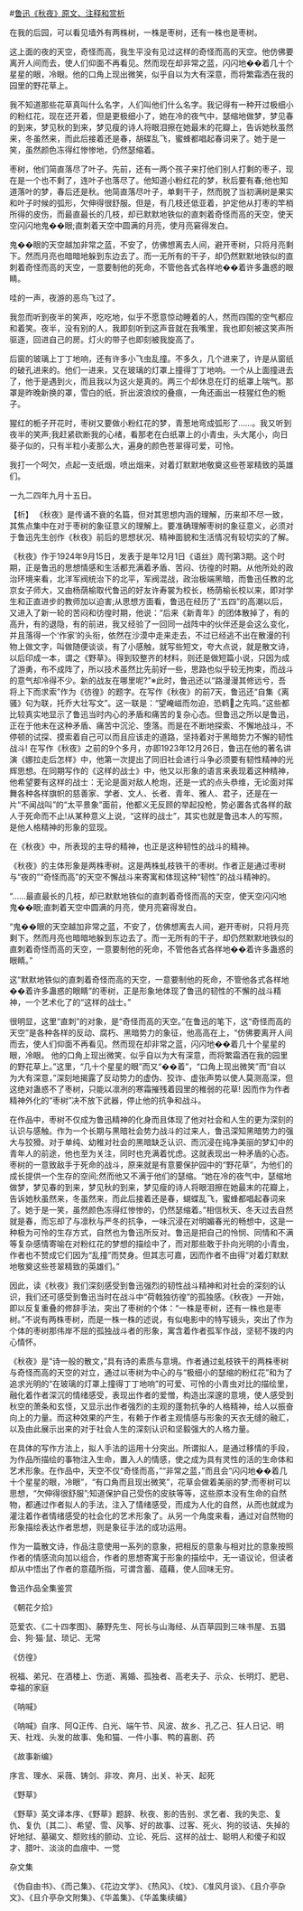 #[鲁迅《秋夜》原文、注释和赏析](https://www.vrrw.net/wx/9386.html)

在我的后园，可以看见墙外有两株树，一株是枣树，还有一株也是枣树。

这上面的夜的天空，奇怪而高，我生平没有见过这样的奇怪而高的天空。他仿佛要离开人间而去，使人们仰面不再看见。然而现在却非常之蓝，闪闪地��着几十个星星的眼，冷眼。他的口角上现出微笑，似乎自以为大有深意，而将繁霜洒在我的园里的野花草上。

我不知道那些花草真叫什么名字，人们叫他们什么名字。我记得有一种开过极细小的粉红花，现在还开着，但是更极细小了，她在冷的夜气中，瑟缩地做梦，梦见春的到来，梦见秋的到来，梦见瘦的诗人将眼泪擦在她最末的花瓣上，告诉她秋虽然来，冬虽然来，而此后接着还是春，胡碟乱飞，蜜蜂都唱起春词来了。她于是一笑，虽然颜色冻得红惨惨地，仍然瑟缩着。

枣树，他们简直落尽了叶子。先前，还有一两个孩子来打他们别人打剩的枣子，现在是一个也不剩了，连叶子也落尽了。他知道小粉红花的梦，秋后要有春;他也知道落叶的梦，春后还是秋。他简直落尽叶子，单剩干子，然而脱了当初满树是果实和叶子时候的弧形，欠伸得很舒服。但是，有几枝还低亚着，护定他从打枣的竿梢所得的皮伤，而最直最长的几枝，却已默默地铁似的直刺着奇怪而高的天空，使天空闪闪地鬼��眼;直刺着天空中圆满的月亮，使月亮窘得发白。

鬼��眼的天空越加非常之蓝，不安了，仿佛想离去人间，避开枣树，只将月亮剩下。然而月亮也暗暗地躲到东边去了。而一无所有的干子，却仍然默默地铁似的直刺着奇怪而高的天空，一意要制他的死命，不管他各式各样地��着许多蛊惑的眼睛。

哇的一声，夜游的恶鸟飞过了。

我忽而听到夜半的笑声，吃吃地，似乎不愿意惊动睡着的人，然而四围的空气都应和着笑。夜半，没有别的人，我即刻听到这声音就在我嘴里，我也即刻被这笑声所驱逐，回进自己的房。灯火的带子也即刻被我旋高了。

后窗的玻璃上丁丁地响，还有许多小飞虫乱撞。不多久，几个进来了，许是从窗纸的破孔进来的。他们一进来，又在玻璃的灯罩上撞得丁丁地响。一个从上面撞进去了，他于是遇到火，而且我以为这火是真的。两三个却休息在灯的纸罩上喘气。那罩是昨晚新换的罩，雪白的纸，折出波浪纹的叠痕，一角还画出一枝猩红色的栀子。

猩红的栀子开花时，枣树又要做小粉红花的梦，青葱地弯成弧形了……。我又听到夜半的笑声;我赶紧砍断我的心绪，看那老在白纸罩上的小青虫，头大尾小，向日葵子似的，只有半粒小麦那么大，遍身的颜色苍翠得可爱，可怜。

我打一个呵欠，点起一支纸烟，喷出烟来，对着灯默默地敬奠这些苍翠精致的英雄们。

一九二四年九月十五日。



【析】 《秋夜》是传诵不衰的名篇，但对其思想内涵的理解，历来却不尽一致，其焦点集中在对于枣树的象征意义的理解上。要准确理解枣树的象征意义，必须对于鲁迅先生创作《秋夜》前后的思想状况、精神面貌和生活情况有较切实的了解。

《秋夜》作于1924年9月15日，发表于是年12月1日《语丝》周刊第3期。这个时期，正是鲁迅的思想情感和生活都充满着矛盾、苦闷、彷徨的时期。从他所处的政治环境来看，北洋军阀统治下的北平，军阀混战，政治极端黑暗，而鲁迅任教的北京女子师大，又由杨荫榆取代鲁迅的好友许寿裳为校长，杨荫榆长校以来，即对学生和正直进步的教师加以迫害;从思想方面看，鲁迅在经历了“五四”的高潮以后，又进入了新一轮的苦闷和彷徨时期，他说：“后来《新青年》的团体散掉了，有的高升，有的退隐，有的前进，我又经验了一回同一战阵中的伙伴还是会这么变化，并且落得一个‘作家’的头衔，依然在沙漠中走来走去，不过已经逃不出在散漫的刊物上做文字，叫做随便谈谈，有了小感触，就写些短文，夸大点说，就是散文诗，以后印成一本，谓之《野草》。得到较整齐的材料，则还是做短篇小说，只因为成了游勇，布不成阵了，所以技术虽然比先前好一些，思路也似乎较无拘束，而战斗的意气却冷得不少。新的战友在哪里呢?”※此时，鲁迅还以“路漫漫其修远兮，吾将上下而求索”作为《彷徨》的题字。在写作《秋夜》的前7天，鲁迅还“自集《离骚》句为联，托乔大壮写文”。这一联是：“望崦嵫而勿迫，恐鹈之先鸣。”这些都比较真实地显示了鲁迅当时内心的矛盾和痛苦的复杂心态。但鲁迅之所以是鲁迅，正在于他未在这种矛盾、痛苦中沉沦、堕落。而是在不断地探索、不懈地战斗，不停顿的试探、摸索着自己可以而且应该走的道路，坚持着对于黑暗势力不懈的韧性战斗! 在写作《秋夜》之前的9个多月，亦即1923年12月26日，鲁迅在他的著名讲演《娜拉走后怎样》中，他第一次提出了同旧社会进行斗争必须要有韧性精神的光辉思想。在同期写作的《这样的战士》中，他又以形象的语言来表现着这种精神，他希望要有这样的战士：无论是面对敌人枪炮，还是一式的点头恭维，无论面对挥舞各种各样旗帜的慈善家、学者、文人、长者、青年、雅人、君子，还是在一片“不闻战叫”的“太平景象”面前，他都义无反顾的举起投枪，势必置各式各样的敌人于死命而不止!从某种意义上说，“这样的战士”，其实也就是鲁迅本人的写照，是他人格精神的形象的显现。

在《秋夜》中，所表现的主导的精神，也正是这种韧性的战斗的精神。

《秋夜》的主体形象是两株枣树。这是两株虬枝铁干的枣树。作者正是通过枣树与“夜的”“奇怪而高”的天空不懈战斗来寄寓和体现这种“韧性”的战斗精神的。

“……最直最长的几枝，却已默默地铁似的直刺着奇怪而高的天空，使天空闪闪地鬼��眼;直刺着天空中圆满的月亮，使月亮窘得发白。

“鬼��眼的天空越加非常之蓝，不安了，仿佛想离去人间，避开枣树，只将月亮剩下。然而月亮也暗暗地躲到东边去了。而一无所有的干子，却仍然默默地铁似的直刺着奇怪而高的天空，一意要制他的死命，不管他各式各样地��着许多蛊惑的眼睛。”

这“默默地铁似的直刺着奇怪而高的天空，一意要制他的死命，不管他各式各样地��着许多蛊惑的眼睛”的枣树，正是形象地体现了鲁迅的韧性的不懈的战斗精神，一个艺术化了的“这样的战士。”

很明显，这里“直刺”的对象，是“奇怪而高的天空。”在鲁迅的笔下，这“奇怪而高的天空”是各种各样的反动、腐朽、黑暗势力的象征，他高高在上，“仿佛要离开人间而去，使人们仰面不再看见。然而现在却非常之蓝，闪闪地��着几十个星星的眼，冷眼。 他的口角上现出微笑，似乎自以为大有深意，而将繁霜洒在我的园里的野花草上。”这里，“几十个星星的眼”而又“��着”，“口角上现出微笑”而“自以为大有深意，”深刻地揭露了反动势力的虚伪、狡诈、虚张声势以使人莫测高深，但这绝对蛊惑不了枣树，只能以凛冽的寒霜摧残着园里的稚弱的花草! 因而作为作者精神外化的“枣树”决不放下武器，停止他的抗争和战斗。

在作品中，枣树不仅成为鲁迅精神的化身而且体现了他对社会和人生的更为深刻的认识与感触。作为一个长期与黑暗社会势力战斗的过来人，鲁迅深知黑暗势力的强大与狡猾。对于单纯、幼稚对社会的黑暗缺乏认识、而沉浸在纯净美丽的梦幻中的青年人的前途，他也至为关注，同时也充满着忧虑。这就表现出一种矛盾的心态。枣树的一意致敌手于死命的战斗，原来就是有意要保护园中的“野花草”，为他们的成长提供一个生存的空间;然而他又不满于他们的瑟缩。“她在冷的夜气中，瑟缩地做梦，梦见春的到来，梦见秋的到来，梦见瘦的诗人将眼泪擦在她最末的花瓣上，告诉她秋虽然来，冬虽然来，而此后接着还是春，蝴蝶乱飞，蜜蜂都唱起春词来了。她于是一笑，虽然颜色冻得红惨惨的，仍然瑟缩着。”相信秋天、冬天过去自然就是春，而忘却了与凛秋与严冬的抗争，一味沉浸在对明媚春光的畅想中，这是一种极为可怜的生存方式，自然也为鲁迅所反对。鲁迅是把自己的怜悯、同情和不满等复杂感情寄喻在对粉红花的梦想的描绘中了，而对那些敢于扑向光明的小青虫，作者也不赞成它们因为“乱撞”而焚身。但其志可嘉，因而作者不由得“对着灯默默地敬奠这些苍翠精致的英雄们。”

因此，读《秋夜》我们深刻感受到鲁迅强烈的韧性战斗精神和对社会的深刻的认识，我们还可感受到鲁迅当时在战斗中“荷戟独彷徨”的孤独感。《秋夜》一开始，即以反复重叠的修辞手法，突出了枣树的个体：“一株是枣树，还有一株也是枣树。”不说有两株枣树，而是一株一株的述说，有似电影中的特写镜头，突出了作为个体的枣树那伟岸不屈的孤独战斗者的形象，寓含着作者孤军作战，坚韧不拨的内心情怀。

《秋夜》是“诗一般的散文，”具有诗的素质与意境。作者通过虬枝铁干的两株枣树与奇怪而高的天空的对立，通过以枣树为中心的与“极细小的瑟缩的粉红花”和为了追求光明的“在玻璃的灯罩上撞得丁丁地响”的可爱、可怜的小青虫对比的描绘里，融化着作者深沉的情绪感受，表现出作者的爱憎，构造出深邃的意境，使人感受到秋空的萧条和玄怪，又显示出作者强烈的主观的蓬勃抗争的人格精神，给人以振奋向上的力量。而这种效果的产生，有赖于作者主观情感与形象的天衣无缝的融汇，以及由此展示出来的对于社会人生的深刻认识和坚毅强大的人格力量。

在具体的写作方法上，拟人手法的运用十分突出。所谓拟人，是通过移情的手段，为作品所描绘的事物注入生命，置入人的情感，使之成为具有灵性的活的生命体和艺术形象。在作品中，天空不仅“奇怪而高，”“非常之蓝，”而且会“闪闪地��着几十个星星的眼，冷眼”，“有口角而且现出微笑”，花草会做着美丽的梦;而枣树可以思想，“欠伸得很舒服”;知道保护自己受伤的皮肤等等，这些原本没有生命的自然物，都通过作者拟人的手法，注入了情绪感受，而成为人化的自然，从而也就成为灌注着作者情绪感受的社会化的艺术形象了。从另一个角度来看，通过对自然物的形象描绘表达作者思想，则是象征手法的成功运用。

作为一篇散文诗，作品注意使用一系列的意象，把相反的意象与相对比的意象按照作者的情感流向加以组合，作者的思想寄寓于形象的描绘中，无一语议论，但读者却从中悟出了作者的意蕴所指，可谓含蓄、蕴藉，使人回味无穷。

鲁迅作品全集鉴赏

《朝花夕拾》

范爱农、《二十四孝图》、藤野先生、阿长与山海经、从百草园到三味书屋、五猖会、狗·猫·鼠、琐记、无常

《仿徨》

祝福、弟兄、在酒楼上、伤逝、离婚、孤独者、高老夫子、示众、长明灯、肥皂、幸福的家庭

《呐喊》

《呐喊》自序、阿Q正传、白光、端午节、风波、故乡、孔乙己、狂人日记、明天、社戏、头发的故事、兔和猫、一件小事、鸭的喜剧、药

《故事新编》

序言、理水、采薇、铸剑、非攻、奔月、出关、补天、起死

《野草》

《野草》英文译本序、《野草》题辞、秋夜、影的告别、求乞者、我的失恋、复仇、复仇〔其二〕、希望、雪、风筝、好的故事、过客、死火、狗的驳诘、失掉的好地狱、墓碣文、颓败线的颤动、立论、死后、这样的战士、聪明人和傻子和奴才、腊叶、淡淡的血痕中、一觉

杂文集

《伪自由书》、《而己集》、《花边文学》、《热风》、《坟》、《准风月谈》、《且介亭杂文》、《且介亭杂文附集》、《华盖集》、《华盖集续编》

